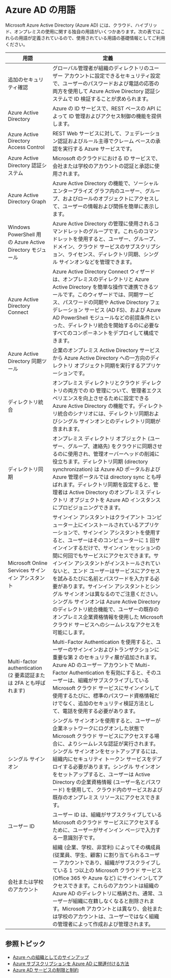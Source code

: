 <properties 
	pageTitle="Azure AD の用語" 
	description="Azure AD に関する用語と定義" 
	services="active-directory" 
	documentationCenter="" 
	authors="Justinha" 
	writer="Justinha" 
	manager="TerryLan" 
	editor="LisaToft"/>

<tags 
	ms.service="active-directory" 
	ms.workload="infrastructure-services" 
	ms.tgt_pltfrm="na" 
	ms.devlang="na" 
	ms.topic="article" 
	ms.date="04/27/2015" 
	ms.author="Justinha"/>

# Azure AD の用語

Microsoft Azure Active Directory (Azure AD) には、クラウド、ハイブリッド、オンプレミスの使用に関する独自の用語がいくつかあります。次の表ではこれらの用語が定義されているので、使用されている用語の基礎情報としてご利用ください。

 用語 | 定義
------------- | -------------
追加のセキュリティ確認 | グローバル管理者が組織のディレクトリのユーザー アカウントに設定できるセキュリティ設定で、ユーザーのパスワードおよび電話の応答の両方を使用して Azure Active Directory 認証システムで ID 検証することが求められます。
Azure Active Directory | Azure の ID サービスで、REST ベースの API によって ID 管理およびアクセス制御の機能を提供します。
Azure Active Directory Access Control | REST Web サービスに対して、フェデレーション認証およびルール主導でクレーム ベースの承認を実行する Azure サービスです。
Azure Active Directory 認証システム | Microsoft のクラウドにおける ID サービスで、会社または学校のアカウントの認証と承認に使用されます。
Azure Active Directory Graph | Azure Active Directory の機能で、ソーシャル エンタープライズ グラフ内のユーザー、グループ、およびロールのオブジェクトにアクセスして、ユーザーの情報および関係を簡単に表示します。
Windows PowerShell 用 の Azure Active Directory モジュール | Azure Active Directory の管理に使用されるコマンドレットのグループです。これらのコマンドレットを使用すると、ユーザー、グループ、ドメイン、クラウド サービスのサブスクリプション、ライセンス、ディレクトリ同期、シングル サインオンなどを管理できます。
Azure Active Directory Connect | Azure Active Directory Connect ウィザードは、オンプレミスのディレクトリと Azure Active Directory を簡単な操作で連携できるツールです。このウィザードでは、同期サービス、パスワードの同期や Active Directory フェデレーション サービス (AD FS)、および Azure AD PowerShell モジュールなどの前提条件といった、ディレクトリ統合を開始するのに必要なすべてのコンポーネントをデプロイして構成できます。
Azure Active Directory 同期ツール | 企業のオンプレミス Active Directory サービスから Azure Active Directory への一方向のディレクトリ オブジェクト同期を実行するアプリケーションです。
ディレクトリ統合 | オンプレミス ディレクトリとクラウド ディレクトリの両方での ID 管理について、管理者エクスペリエンスを向上させるために設定できる Azure Active Directory の機能です。ディレクトリ統合のシナリオには、ディレクトリ同期およびシングル サインオンとのディレクトリ同期が含まれます。
ディレクトリ同期 | オンプレミス ディレクトリ オブジェクト (ユーザー、グループ、連絡先) をクラウドに同期させるのに使用され、管理オーバーヘッドの削減に役立ちます。ディレクトリ同期 (directory synchronization) は Azure AD ポータルおよび Azure 管理ポータルでは directory sync とも呼ばれます。ディレクトリ同期を設定すると、管理者は Active Directory のオンプレミス ディレクトリ オブジェクトを Azure AD インスタンスにプロビジョニングできます。
Microsoft Online Services サインイン アシスタント | サインイン アシスタントはクライアント コンピューター上にインストールされているアプリケーションで、サインイン アシスタントを使用すると、ユーザーはそのコンピューターに 1 回サインインするだけで、サインイン セッションの間に何回でもサービスにアクセスできます。サインイン アシスタントがインストールされていないと、エンド ユーザーはサービスにアクセスを試みるたびに名前とパスワードを入力する必要があります。サインイン アシスタントとシングル サインオンは異なるのでご注意ください。シングル サインオンは Azure Active Directory のディレクトリ統合機能で、ユーザーの既存のオンプレミス企業資格情報を使用した Microsoft クラウド サービスへのシームレスなアクセスを可能にします。
Multi-factor authentication (2 要素認証または 2FA とも呼ばれます) | Multi-Factor Authentication を使用すると、ユーザーのサインインおよびトランザクションに重要な第 2 のセキュリティ層が追加されます。Azure AD のユーザー アカウントで Multi-Factor Authentication を有効にすると、そのユーザーは、組織がサブスクライブしている Microsoft クラウド サービスにサインインして使用するたびに、標準のパスワード資格情報だけでなく、追加のセキュリティ検証方法として、電話を使用する必要があります。
シングル サインオン | シングル サインオンを使用すると、ユーザーが企業ネットワークにログオンした状態で Microsoft クラウド サービスにアクセスする場合に、よりシームレスな認証が実行されます。シングル サインオンをセットアップするには、組織内にセキュリティ トークン サービスをデプロイする必要があります。シングル サインオンをセットアップすると、ユーザーは Active Directory の企業資格情報 (ユーザー名とパスワード) を使用して、クラウド内のサービスおよび既存のオンプレミス リソースにアクセスできます。
ユーザー ID | ユーザー ID は、組織がサブスクライブしている Microsoft のクラウド サービスにアクセスするために、ユーザーがサインイン ページで入力する一意識別子です。
会社または学校のアカウント | 組織 (企業、学校、非営利) によってその構成員 (従業員、学生、顧客) に割り当てられるユーザー アカウントであり、組織がサブスクライブしている 1 つ以上の Microsoft クラウド サービス (Office 365 や Azure など) にサインインしてアクセスできます。これらのアカウントは組織の Azure AD のディレクトリに格納され、通常、ユーザーが組織に在籍しなくなると削除されます。Microsoft アカウントとは異なり、会社または学校のアカウントは、ユーザーではなく組織の管理者によって作成および管理されます。 

## 参照トピック
- [Azure への組織としてのサインアップ](sign-up-organization.md)
- [Azure サブスクリプションを Azure AD に関連付ける方法](active-directory-how-subscriptions-associated-directory.md)
- [Azure AD サービスの制限と制約](active-directory-service-limits-restrictions.md)

<!---HONumber=58-->
